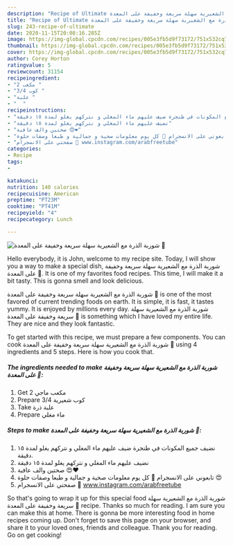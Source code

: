 ```yaml
---
description: "Recipe of Ultimate شوربة الذرة مع الشعيرية سهلة سريعة وخفيفة على المعدة 🥘"
title: "Recipe of Ultimate شوربة الذرة مع الشعيرية سهلة سريعة وخفيفة على المعدة 🥘"
slug: 243-recipe-of-ultimate
date: 2020-11-15T20:08:16.285Z
image: https://img-global.cpcdn.com/recipes/005e3fb5d9f73172/751x532cq70/الصورة-الرئيسية-لوصفةشوربة-الذرة-مع-الشعيرية-سهلة-سريعة-وخفيفة-على-المعدة-🥘.jpg
thumbnail: https://img-global.cpcdn.com/recipes/005e3fb5d9f73172/751x532cq70/الصورة-الرئيسية-لوصفةشوربة-الذرة-مع-الشعيرية-سهلة-سريعة-وخفيفة-على-المعدة-🥘.jpg
cover: https://img-global.cpcdn.com/recipes/005e3fb5d9f73172/751x532cq70/الصورة-الرئيسية-لوصفةشوربة-الذرة-مع-الشعيرية-سهلة-سريعة-وخفيفة-على-المعدة-🥘.jpg
author: Corey Horton
ratingvalue: 5
reviewcount: 31154
recipeingredient:
- "2 مكعب "
- "3/4 كوب "
- "علبة "
- "  "
recipeinstructions:
- "نضيف جميع المكونات في طنجرة ضيف عليهم ماء المغلي و نتركهم يغلو لمدة ١٥ دقيقة."
- "نضيف عليهم ماء المغلي و نتركهم يغلو لمدة ١٥ دقيقة"
- "صحتين والف عافية 😍⁦❤️⁩"
- "تابعوني على الانسجرام 🤗 كل يوم معلومات صحية و جمالية و طبعا وصفات حلوة 😍"
- "صفحتي على الانسجرام 🤗 www.instagram.com/arabfreetube"
categories:
- Recipe
tags:
- 

katakunci:  
nutrition: 140 calories
recipecuisine: American
preptime: "PT23M"
cooktime: "PT41M"
recipeyield: "4"
recipecategory: Lunch

---
```



![شوربة الذرة مع الشعيرية سهلة سريعة وخفيفة على المعدة 🥘](https://img-global.cpcdn.com/recipes/005e3fb5d9f73172/751x532cq70/الصورة-الرئيسية-لوصفةشوربة-الذرة-مع-الشعيرية-سهلة-سريعة-وخفيفة-على-المعدة-🥘.jpg)

Hello everybody, it is John, welcome to my recipe site. Today, I will show you a way to make a special dish, شوربة الذرة مع الشعيرية سهلة سريعة وخفيفة على المعدة 🥘. It is one of my favorites food recipes. This time, I will make it a bit tasty. This is gonna smell and look delicious.



شوربة الذرة مع الشعيرية سهلة سريعة وخفيفة على المعدة 🥘 is one of the most favored of current trending foods on earth. It is simple, it is fast, it tastes yummy. It is enjoyed by millions every day. شوربة الذرة مع الشعيرية سهلة سريعة وخفيفة على المعدة 🥘 is something which I have loved my entire life. They are nice and they look fantastic.


To get started with this recipe, we must prepare a few components. You can cook شوربة الذرة مع الشعيرية سهلة سريعة وخفيفة على المعدة 🥘 using 4 ingredients and 5 steps. Here is how you cook that.

<!--inarticleads1-->

##### The ingredients needed to make شوربة الذرة مع الشعيرية سهلة سريعة وخفيفة على المعدة 🥘:

1. Get 2 مكعب ماجي
1. Prepare 3/4 كوب شعيرية
1. Take علبة ذرة
1. Prepare  ماء مغلي




<!--inarticleads2-->

##### Steps to make شوربة الذرة مع الشعيرية سهلة سريعة وخفيفة على المعدة 🥘:

1. نضيف جميع المكونات في طنجرة ضيف عليهم ماء المغلي و نتركهم يغلو لمدة ١٥ دقيقة.
1. نضيف عليهم ماء المغلي و نتركهم يغلو لمدة ١٥ دقيقة
1. صحتين والف عافية 😍⁦❤️⁩
1. تابعوني على الانسجرام 🤗 كل يوم معلومات صحية و جمالية و طبعا وصفات حلوة 😍
1. صفحتي على الانسجرام 🤗 www.instagram.com/arabfreetube




So that's going to wrap it up for this special food شوربة الذرة مع الشعيرية سهلة سريعة وخفيفة على المعدة 🥘 recipe. Thanks so much for reading. I am sure you can make this at home. There is gonna be more interesting food in home recipes coming up. Don't forget to save this page on your browser, and share it to your loved ones, friends and colleague. Thank you for reading. Go on get cooking!

